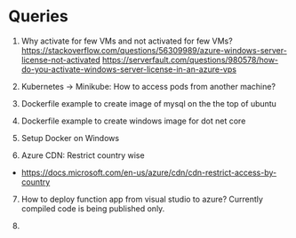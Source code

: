 # Queries

1. Why activate for few VMs and not activated for few VMs?
https://stackoverflow.com/questions/56309989/azure-windows-server-license-not-activated
https://serverfault.com/questions/980578/how-do-you-activate-windows-server-license-in-an-azure-vps

2. Kubernetes -> Minikube: How to access pods from another machine?

3. Dockerfile example to create image of mysql on the the top of ubuntu

4. Dockerfile example to create windows image for dot net core

5. Setup Docker on Windows

6. Azure CDN: Restrict country wise
  - https://docs.microsoft.com/en-us/azure/cdn/cdn-restrict-access-by-country

7. How to deploy function app from visual studio to azure? Currently compiled code is being published only.

8. 
